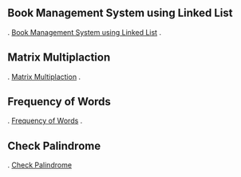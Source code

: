## Book Management System using Linked List

.
[Book Management System using Linked List](https://5hubham7.github.io/Assignments-01-02-2021/linked_list.html)
.

## Matrix Multiplaction

.
[Matrix Multiplaction](https://5hubham7.github.io/Assignments-01-02-2021/matrix_multi.html)
.

## Frequency of Words

.
[Frequency of Words](https://5hubham7.github.io/Assignments-01-02-2021/word_frequency.html)
.

## Check Palindrome

.
[Check Palindrome](https://5hubham7.github.io/Assignments-01-02-2021/palindrome.html)

